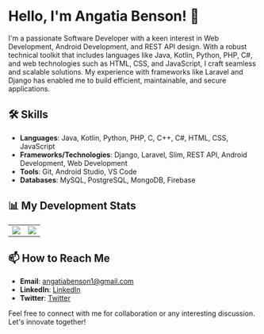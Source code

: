 # Hello, I'm Angatia Benson! 👋

I'm a passionate Software Developer with a keen interest in Web Development, Android Development, and REST API design. With a robust technical toolkit that includes languages like Java, Kotlin, Python, PHP, C#, and web technologies such as HTML, CSS, and JavaScript, I craft seamless and scalable solutions. My experience with frameworks like Laravel and Django has enabled me to build efficient, maintainable, and secure applications.

## 🛠️ Skills
- **Languages**: Java, Kotlin, Python, PHP, C, C++, C#, HTML, CSS, JavaScript
- **Frameworks/Technologies**: Django, Laravel, Slim, REST API, Android Development, Web Development
- **Tools**: Git, Android Studio, VS Code
- **Databases**: MySQL, PostgreSQL, MongoDB, Firebase

## 📊 My Development Stats

<table>
  <tr>
    <td valign="top"><img src="https://github-readme-stats.vercel.app/api/wakatime?username=bensonetia&layout=compact&theme=dark" /></td>
    <td valign="top"><img src="https://github-readme-stats.vercel.app/api?username=angatiabenson&theme=dark" /></td>
  </tr>
</table>

## 📫 How to Reach Me
- **Email**: angatiabenson1@gmail.com
- **LinkedIn**: [LinkedIn](https://www.linkedin.com/in/angatia-benson/)
- **Twitter**: [Twitter](https://twitter.com/bensonetia)

Feel free to connect with me for collaboration or any interesting discussion. Let's innovate together!

